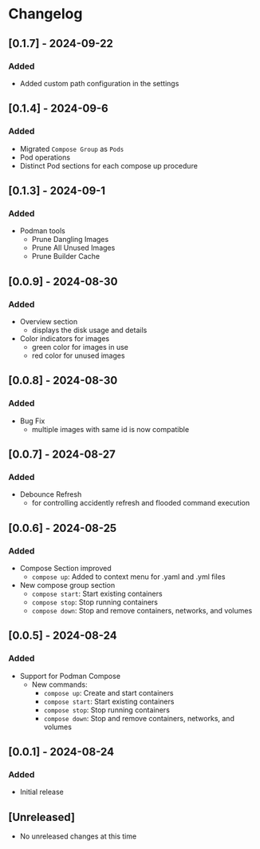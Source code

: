 # Changelog

## [0.1.7] - 2024-09-22
### Added
- Added custom path configuration in the settings

## [0.1.4] - 2024-09-6
### Added
- Migrated `Compose Group` as `Pods`
- Pod operations
- Distinct Pod sections for each compose up procedure

## [0.1.3] - 2024-09-1
### Added
- Podman tools
  - Prune Dangling Images
  - Prune All Unused Images
  - Prune Builder Cache


## [0.0.9] - 2024-08-30
### Added
- Overview section
  - displays the disk usage and details
- Color indicators for images
  - green color for images in use
  - red color for unused images

## [0.0.8] - 2024-08-30
### Added
- Bug Fix
  - multiple images with same id is now compatible

## [0.0.7] - 2024-08-27
### Added
- Debounce Refresh
  - for controlling accidently refresh and flooded command execution

## [0.0.6] - 2024-08-25
### Added
- Compose Section improved
  - `compose up`: Added to context menu for .yaml and .yml files
- New compose group section
   - `compose start`: Start existing containers
   - `compose stop`: Stop running containers
   - `compose down`: Stop and remove containers, networks, and volumes

## [0.0.5] - 2024-08-24
### Added
- Support for Podman Compose
  - New commands:
    - `compose up`: Create and start containers
    - `compose start`: Start existing containers
    - `compose stop`: Stop running containers
    - `compose down`: Stop and remove containers, networks, and volumes

## [0.0.1] - 2024-08-24
### Added
- Initial release

## [Unreleased]
- No unreleased changes at this time